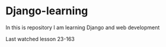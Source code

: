 
# Django-learning
In this is repository I am learning Django and web development

Last watched lesson 23-163

